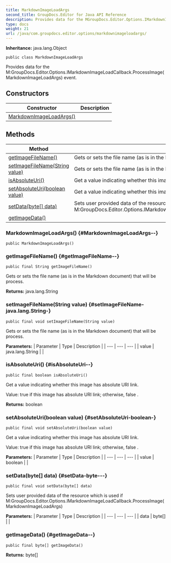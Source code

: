 ```yaml
---
title: MarkdownImageLoadArgs
second_title: GroupDocs.Editor for Java API Reference
description: Provides data for the MGroupDocs.Editor.Options.IMarkdownImageLoadCallback.ProcessImageMarkdownImageLoadArgs event.
type: docs
weight: 21
url: /java/com.groupdocs.editor.options/markdownimageloadargs/
---
```

**Inheritance:**
java.lang.Object
```
public class MarkdownImageLoadArgs
```

Provides data for the  M:GroupDocs.Editor.Options.IMarkdownImageLoadCallback.ProcessImage(MarkdownImageLoadArgs)  event.
## Constructors

| Constructor | Description |
| --- | --- |
| [MarkdownImageLoadArgs()](#MarkdownImageLoadArgs--) |  |
## Methods

| Method | Description |
| --- | --- |
| [getImageFileName()](#getImageFileName--) | Gets or sets the file name (as is in the Markdown document) that will be process. |
| [setImageFileName(String value)](#setImageFileName-java.lang.String-) | Gets or sets the file name (as is in the Markdown document) that will be process. |
| [isAbsoluteUri()](#isAbsoluteUri--) | Get a value indicating whether this image has absolute URI link. |
| [setAbsoluteUri(boolean value)](#setAbsoluteUri-boolean-) | Get a value indicating whether this image has absolute URI link. |
| [setData(byte[] data)](#setData-byte---) | Sets user provided data of the resource which is used if  M:GroupDocs.Editor.Options.IMarkdownImageLoadCallback.ProcessImage(MarkdownImageLoadArgs)  |
| [getImageData()](#getImageData--) |  |
### MarkdownImageLoadArgs() {#MarkdownImageLoadArgs--}
```
public MarkdownImageLoadArgs()
```


### getImageFileName() {#getImageFileName--}
```
public final String getImageFileName()
```


Gets or sets the file name (as is in the Markdown document) that will be process.

**Returns:**
java.lang.String
### setImageFileName(String value) {#setImageFileName-java.lang.String-}
```
public final void setImageFileName(String value)
```


Gets or sets the file name (as is in the Markdown document) that will be process.

**Parameters:**
| Parameter | Type | Description |
| --- | --- | --- |
| value | java.lang.String |  |

### isAbsoluteUri() {#isAbsoluteUri--}
```
public final boolean isAbsoluteUri()
```


Get a value indicating whether this image has absolute URI link.

Value:  true  if this image has absolute URI link; otherwise,  false .

**Returns:**
boolean
### setAbsoluteUri(boolean value) {#setAbsoluteUri-boolean-}
```
public final void setAbsoluteUri(boolean value)
```


Get a value indicating whether this image has absolute URI link.

Value:  true  if this image has absolute URI link; otherwise,  false .

**Parameters:**
| Parameter | Type | Description |
| --- | --- | --- |
| value | boolean |  |

### setData(byte[] data) {#setData-byte---}
```
public final void setData(byte[] data)
```


Sets user provided data of the resource which is used if  M:GroupDocs.Editor.Options.IMarkdownImageLoadCallback.ProcessImage(MarkdownImageLoadArgs) 

**Parameters:**
| Parameter | Type | Description |
| --- | --- | --- |
| data | byte[] |  |

### getImageData() {#getImageData--}
```
public final byte[] getImageData()
```




**Returns:**
byte[]
